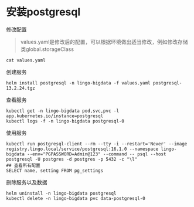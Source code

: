 # 安装postgresql

修改配置

> values.yaml是修改后的配置，可以根据环境做出适当修改，例如修改存储类global.storageClass

```
cat values.yaml
```

创建服务

```shell
helm install postgresql -n lingo-bigdata -f values.yaml postgresql-13.2.24.tgz
```

查看服务

```
kubectl get -n lingo-bigdata pod,svc,pvc -l app.kubernetes.io/instance=postgresql
kubectl logs -f -n lingo-bigdata postgresql-0
```

使用服务

```
kubectl run postgresql-client --rm --tty -i --restart='Never' --image  registry.lingo.local/service/postgresql:16.1.0 --namespace lingo-bigdata --env="PGPASSWORD=Admin@123" --command -- psql --host postgresql -U postgres -d postgres -p 5432 -c "\l"
## 查看所有配置
SELECT name, setting FROM pg_settings
```

删除服务以及数据

```
helm uninstall -n lingo-bigdata postgresql
kubectl delete -n lingo-bigdata pvc data-postgresql-0
```

